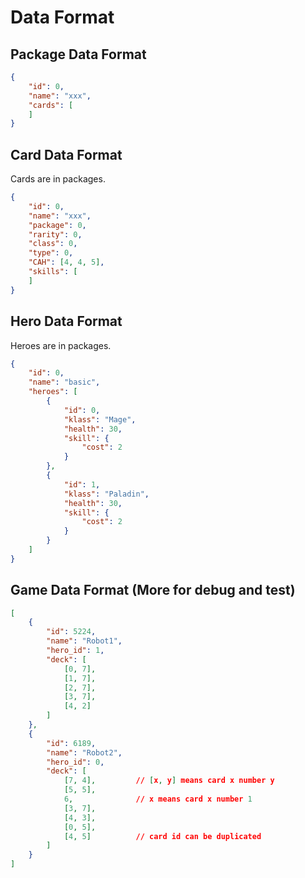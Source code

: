 # Data Format

## Package Data Format

```json
{
    "id": 0,
    "name": "xxx",
    "cards": [
    ]
}
```

## Card Data Format

Cards are in packages.

```json
{
    "id": 0,
    "name": "xxx",
    "package": 0,
    "rarity": 0,
    "class": 0,
    "type": 0,
    "CAH": [4, 4, 5],
    "skills": [
    ]
}
```


## Hero Data Format

Heroes are in packages.

```json
{
    "id": 0,
    "name": "basic",
    "heroes": [
        {
            "id": 0,
            "klass": "Mage",
            "health": 30,
            "skill": {
                "cost": 2
            }
        },
        {
            "id": 1,
            "klass": "Paladin",
            "health": 30,
            "skill": {
                "cost": 2
            }
        }
    ]
}
```


## Game Data Format (More for debug and test)

```json
[
    {
        "id": 5224,
        "name": "Robot1",
        "hero_id": 1,
        "deck": [
            [0, 7],
            [1, 7],
            [2, 7],
            [3, 7],
            [4, 2]
        ]
    },
    {
        "id": 6189,
        "name": "Robot2",
        "hero_id": 0,
        "deck": [
            [7, 4],         // [x, y] means card x number y
            [5, 5],
            6,              // x means card x number 1
            [3, 7],
            [4, 3],
            [0, 5],
            [4, 5]          // card id can be duplicated
        ]
    }
]
```
